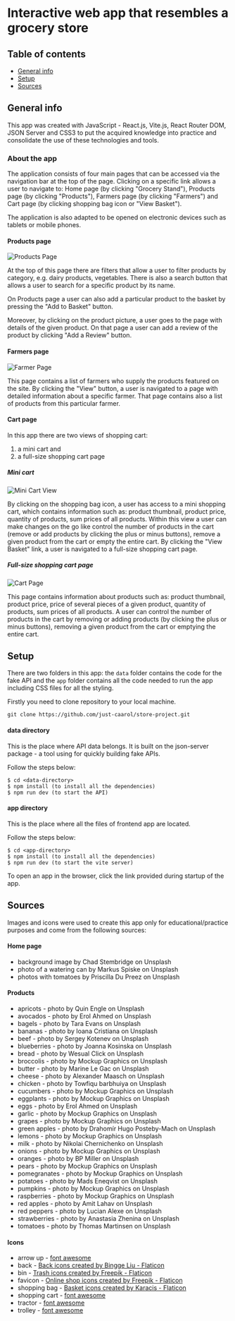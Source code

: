 # Interactive web app that resembles a grocery store

## Table of contents

- [General info](#general-info)
- [Setup](#setup)
- [Sources](#sources)

## General info

This app was created with JavaScript - React.js, Vite.js, React Router DOM, JSON Server and CSS3 to put the acquired knowledge into practice and consolidate the use of these technologies and tools.

### About the app

The application consists of four main pages that can be accessed via the navigation bar at the top of the page. Clicking on a specific link allows a user to navigate to: Home page (by clicking "Grocery Stand"), Products page (by clicking "Products"), Farmers page (by clicking "Farmers") and Cart page (by clicking shopping bag icon or "View Basket").

The application is also adapted to be opened on electronic devices such as tablets or mobile phones.

#### Products page

![Products Page](/app/public/screen1.png)

At the top of this page there are filters that allow a user to filter products by category, e.g. dairy products, vegetables. There is also a search button that allows a user to search for a specific product by its name.

On Products page a user can also add a particular product to the basket by pressing the "Add to Basket" button.

Moreover, by clicking on the product picture, a user goes to the page with details of the given product. On that page a user can add a review of the product by clicking "Add a Review" button.

#### Farmers page

![Farmer Page](/app/public/screen4.png)

This page contains a list of farmers who supply the products featured on the site.
By clicking the "View" button, a user is navigated to a page with detailed information about a specific farmer. That page contains also a list of products from this particular farmer.

#### Cart page

In this app there are two views of shopping cart:

1. a mini cart and
2. a full-size shopping cart page

##### Mini cart

![Mini Cart View](/app/public/screen2.png)

By clicking on the shopping bag icon, a user has access to a mini shopping cart, which contains information such as: product thumbnail, product price, quantity of products, sum prices of all products.
Within this view a user can make changes on the go like control the number of products in the cart (remove or add products by clicking the plus or minus buttons), remove a given product from the cart or empty the entire cart.
By clicking the "View Basket" link, a user is navigated to a full-size shopping cart page.

##### Full-size shopping cart page

![Cart Page](/app/public/screen3.png)

This page contains information about products such as: product thumbnail, product price, price of several pieces of a given product, quantity of products, sum prices of all products.
A user can control the number of products in the cart by removing or adding products (by clicking the plus or minus buttons), removing a given product from the cart or emptying the entire cart.

## Setup

There are two folders in this app: the `data` folder contains the code for the fake API and the `app` folder contains all the code needed to run the app including CSS files for all the styling.

Firstly you need to clone repository to your local machine.

```
git clone https://github.com/just-caarol/store-project.git
```

#### data directory

This is the place where API data belongs.
It is built on the json-server package - a tool using for quickly building fake APIs.

Follow the steps below:

```
$ cd <data-directory>
$ npm install (to install all the dependencies)
$ npm run dev (to start the API)
```

#### app directory

This is the place where all the files of frontend app are located.

Follow the steps below:

```
$ cd <app-directory>
$ npm install (to install all the dependencies)
$ npm run dev (to start the vite server)
```

To open an app in the browser, click the link provided during startup of the app.

## Sources

Images and icons were used to create this app only for educational/practice purposes and come from the following sources:

#### Home page

- background image by Chad Stembridge on Unsplash
- photo of a watering can by Markus Spiske on Unsplash
- photos with tomatoes by Priscilla Du Preez on Unsplash

#### Products

- apricots - photo by Quin Engle on Unsplash
- avocados - photo by Erol Ahmed on Unsplash
- bagels - photo by Tara Evans on Unsplash
- bananas - photo by Ioana Cristiana on Unsplash
- beef - photo by Sergey Kotenev on Unsplash
- blueberries - photo by Joanna Kosinska on Unsplash
- bread - photo by Wesual Click on Unsplash
- broccolis - photo by Mockup Graphics on Unsplash
- butter - photo by Marine Le Gac on Unsplash
- cheese - photo by Alexander Maasch on Unsplash
- chicken - photo by Towfiqu barbhuiya on Unsplash
- cucumbers - photo by Mockup Graphics on Unsplash
- eggplants - photo by Mockup Graphics on Unsplash
- eggs - photo by Erol Ahmed on Unsplash
- garlic - photo by Mockup Graphics on Unsplash
- grapes - photo by Mockup Graphics on Unsplash
- green apples - photo by Drahomír Hugo Posteby-Mach on Unsplash
- lemons - photo by Mockup Graphics on Unsplash
- milk - photo by Nikolai Chernichenko on Unsplash
- onions - photo by Mockup Graphics on Unsplash
- oranges - photo by BP Miller on Unsplash
- pears - photo by Mockup Graphics on Unsplash
- pomegranates - photo by Mockup Graphics on Unsplash
- potatoes - photo by Mads Eneqvist on Unsplash
- pumpkins - photo by Mockup Graphics on Unsplash
- raspberries - photo by Mockup Graphics on Unsplash
- red apples - photo by Amit Lahav on Unsplash
- red peppers - photo by Lucian Alexe on Unsplash
- strawberries - photo by Anastasia Zhenina on Unsplash
- tomatoes - photo by Thomas Martinsen on Unsplash

#### Icons

- arrow up - [font awesome](https://fontawesome.com/icons/angle-up?f=classic&s=solid)
- back - <a href="https://www.flaticon.com/free-icons/back" title="back icons">Back icons created by Bingge Liu - Flaticon</a>
- bin - <a href="https://www.flaticon.com/free-icons/trash" title="trash icons">Trash icons created by Freepik - Flaticon</a>
- favicon - <a href="https://www.flaticon.com/free-icons/online-shop" title="online shop icons">Online shop icons created by Freepik - Flaticon</a>
- shopping bag - <a href="https://www.flaticon.com/free-icons/basket" title="basket icons">Basket icons created by Karacis - Flaticon</a>
- shopping cart - [font awesome](https://fontawesome.com/icons/cart-shopping?f=classic&s=solid)
- tractor - [font awesome](https://fontawesome.com/icons/tractor?f=classic&s=solid)
- trolley - [font awesome](https://fontawesome.com/icons/dolly?f=classic&s=solid)
